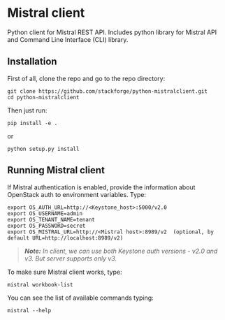 Mistral client
==============

Python client for Mistral REST API. Includes python library for Mistral API and Command Line Interface (CLI) library.


Installation
------------

First of all, clone the repo and go to the repo directory:

    git clone https://github.com/stackforge/python-mistralclient.git
    cd python-mistralclient

Then just run:

    pip install -e .

or

    python setup.py install


Running Mistral client
----------------------

If Mistral authentication is enabled, provide the information about OpenStack auth to environment variables. Type:

    export OS_AUTH_URL=http://<Keystone_host>:5000/v2.0
    export OS_USERNAME=admin
    export OS_TENANT_NAME=tenant
    export OS_PASSWORD=secret
    export OS_MISTRAL_URL=http://<Mistral host>:8989/v2  (optional, by default URL=http://localhost:8989/v2)

>***Note:** In client, we can use both Keystone auth versions - v2.0 and v3. But server supports only v3.*

To make sure Mistral client works, type:

    mistral workbook-list

You can see the list of available commands typing:

    mistral --help
